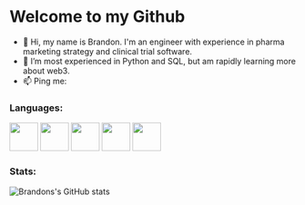 # Welcome to my Github
- 👋 Hi, my name is Brandon.  I'm an engineer with experience in pharma marketing strategy and clinical trial software.
- 🌱 I’m most experienced in Python and SQL, but am rapidly learning more about web3.
- 📫 Ping me:

### Languages:
<div>
  <img src="https://cdn.jsdelivr.net/gh/devicons/devicon/icons/python/python-original.svg" height=50 width=50/>
  <img src="https://cdn.jsdelivr.net/gh/devicons/devicon/icons/javascript/javascript-original.svg" height=50 width=50/>
  <img src="https://cdn.jsdelivr.net/gh/devicons/devicon/icons/solidity/solidity-original.svg" height=50 width=50 />
  <img src="https://cdn.jsdelivr.net/gh/devicons/devicon/icons/html5/html5-original.svg" height=50 width=50/>
  <img src="https://cdn.jsdelivr.net/gh/devicons/devicon/icons/css3/css3-original.svg" height=50 width=50 />
</div>
 
### Stats:
![Brandons's GitHub stats](https://github-readme-stats.vercel.app/api?username=bborde1&count_private=true&theme=tokyonight)

          
<!---
Bborde1/Bborde1 is a ✨ special ✨ repository because its `README.md` (this file) appears on your GitHub profile.
You can click the Preview link to take a look at your changes.
--->
